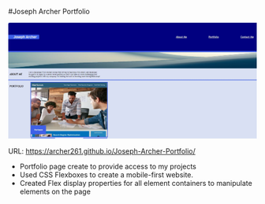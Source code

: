 #Joseph Archer Portfolio

![Joseph Archer](./assets/assignment2.jpg)

URL: https://archer261.github.io/Joseph-Archer-Portfolio/

* Portfolio page create to provide access to my projects
* Used CSS Flexboxes to create a mobile-first website.
* Created Flex display properties for all element containers to manipulate elements on the page
